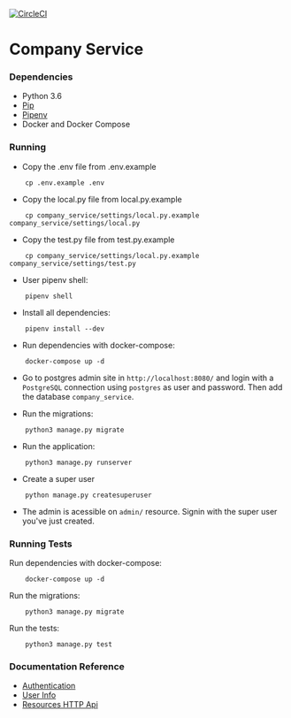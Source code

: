 [![CircleCI](https://circleci.com/gh/vision-i40/company_service/tree/master.svg?style=svg)](https://circleci.com/gh/vision-i40/company_service/tree/master)

# Company Service

### Dependencies

- Python 3.6
- [Pip](https://linuxize.com/post/how-to-install-pip-on-ubuntu-18.04/)
- [Pipenv](https://docs.pipenv.org/en/latest/install/)
- Docker and Docker Compose

### Running

- Copy the .env file from .env.example
```
    cp .env.example .env
```
- Copy the local.py file from local.py.example
```
    cp company_service/settings/local.py.example company_service/settings/local.py
```
- Copy the test.py file from test.py.example
```
    cp company_service/settings/local.py.example company_service/settings/test.py
```
- User pipenv shell:
```
    pipenv shell
```

- Install all dependencies:
```
    pipenv install --dev
```

- Run dependencies with docker-compose:
```
    docker-compose up -d
```

- Go to postgres admin site in `http://localhost:8080/` and login with a `PostgreSQL` connection using `postgres` as user and password. Then add the database `company_service`.

- Run the migrations:
```
    python3 manage.py migrate
```

- Run the application:
```
    python3 manage.py runserver
```

- Create a super user
```
    python manage.py createsuperuser
```

- The admin is acessible on `admin/` resource. Signin with the super user you've just created.

### Running Tests

Run dependencies with docker-compose:
```
    docker-compose up -d
```

Run the migrations:
```
    python3 manage.py migrate
```

Run the tests:
```
    python3 manage.py test
```


### Documentation Reference

- [Authentication](https://github.com/vision-i40/company_service/tree/master/docs/authentication)
- [User Info](https://github.com/vision-i40/company_service/tree/master/docs/user)
- [Resources HTTP Api](https://github.com/vision-i40/company_service/tree/master/docs/http_api/)
